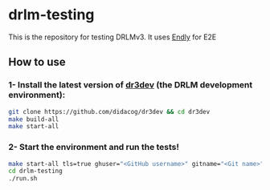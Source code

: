 # drlm-testing

This is the repository for testing DRLMv3. It uses [Endly](https://github.com/viant/endly) for E2E


## How to use

### 1- Install the latest version of [dr3dev](https://github.com/didacog/dr3dev) (the DRLM development environment):

```sh
git clone https://github.com/didacog/dr3dev && cd dr3dev
make build-all
make start-all 
```

### 2- Start the environment and run the tests!

```sh
make start-all tls=true ghuser="<GitHub username>" gitname="<Git name>" gitmail="<Git email address>"
cd drlm-testing
./run.sh
```
